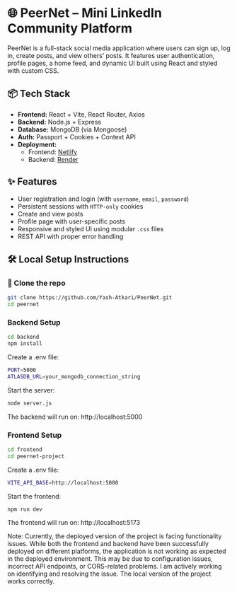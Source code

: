# 🌐 PeerNet – Mini LinkedIn Community Platform

PeerNet is a full-stack social media application where users can sign up, log in, create posts, and view others’ posts. It features user authentication, profile pages, a home feed, and dynamic UI built using React and styled with custom CSS.

## 📦 Tech Stack

- **Frontend:** React + Vite, React Router, Axios
- **Backend:** Node.js + Express
- **Database:** MongoDB (via Mongoose)
- **Auth:** Passport + Cookies + Context API
- **Deployment:** 
  - Frontend: [Netlify](https://peent.netlify.app)
  - Backend: [Render](https://peernet-lwte.onrender.com)

## ✨ Features

- User registration and login (with `username`, `email`, `password`)
- Persistent sessions with `HTTP-only` cookies
- Create and view posts
- Profile page with user-specific posts
- Responsive and styled UI using modular `.css` files
- REST API with proper error handling

## 🛠️ Local Setup Instructions

### 📁 Clone the repo

```bash
git clone https://github.com/Yash-Atkari/PeerNet.git
cd peernet
```
### Backend Setup
```bash
cd backend
npm install
```
Create a .env file:
```bash
PORT=5000
ATLASDB_URL=your_mongodb_connection_string
```
Start the server:
```bash
node server.js
```
The backend will run on: http://localhost:5000
### Frontend Setup
```bash
cd frontend
cd peernet-project
```
Create a .env file:
```bash
VITE_API_BASE=http://localhost:5000
```
Start the frontend:
```bash
npm run dev
```
The frontend will run on: http://localhost:5173

Note: Currently, the deployed version of the project is facing functionality issues. While both the frontend and backend have been successfully deployed on different platforms, the application is not working as expected in the deployed environment. This may be due to configuration issues, incorrect API endpoints, or CORS-related problems. I am actively working on identifying and resolving the issue. The local version of the project works correctly.
